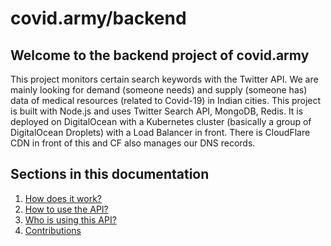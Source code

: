 # covid.army/backend

## Welcome to the backend project of covid.army

This project monitors certain search keywords with the Twitter API. We are mainly looking for demand (someone needs) and supply (someone has) data of medical resources (related to Covid-19) in Indian cities. This project is built with Node.js and uses Twitter Search API, MongoDB, Redis. It is deployed on DigitalOcean with a Kubernetes cluster (basically a group of DigitalOcean Droplets) with a Load Balancer in front. There is CloudFlare CDN in front of this and CF also manages our DNS records.

## Sections in this documentation

1. [How does it work?](how-it-works.md)
2. [How to use the API?](how-to-use.md)
3. [Who is using this API?](who-is-using.md)
4. [Contributions](contributions.md)
